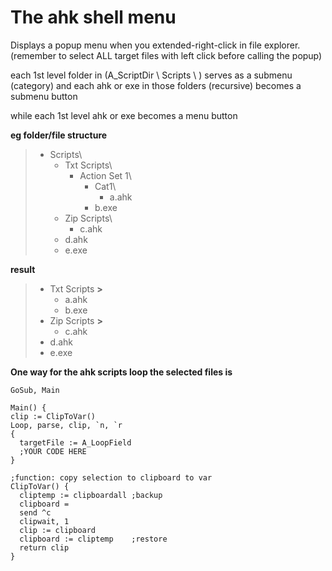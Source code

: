 # The ahk shell menu

Displays a popup menu when you 
extended-right-click 
in file explorer.   
(remember to select ALL target files with left click before calling the popup)  

each 1st level folder in (A_ScriptDir \ Scripts \ ) serves as a submenu (category) and each ahk or exe in those folders (recursive) becomes a submenu button

while each 1st level ahk or exe becomes a menu button

**eg folder/file structure**
>- Scripts\  
>     - Txt Scripts\  
>        - Action Set 1\  
>            - Cat1\
>                - a.ahk
>            - b.exe
>     - Zip Scripts\  
>        - c.ahk  
>    - d.ahk  
>    - e.exe  


**result**

>- Txt Scripts **>**  
>    - a.ahk  
>    - b.exe
>- Zip Scripts **>**  
>    - c.ahk  
>- d.ahk
>- e.exe

**One way for the ahk scripts loop the selected files is**  


```ahk
GoSub, Main

Main() {
clip := ClipToVar()
Loop, parse, clip, `n, `r
{
  targetFile := A_LoopField
  ;YOUR CODE HERE
}

;function: copy selection to clipboard to var
ClipToVar() {
  cliptemp := clipboardall ;backup
  clipboard = 
  send ^c
  clipwait, 1
  clip := clipboard
  clipboard := cliptemp    ;restore
  return clip
}
```
